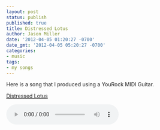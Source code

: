 ```yaml
---
layout: post
status: publish
published: true
title: Distressed Lotus
author: Jason Miller
date: '2012-04-05 01:20:27 -0700'
date_gmt: '2012-04-05 05:20:27 -0700'
categories:
- music
tags:
- my songs
---
```


Here is a song that I produced using a YouRock MIDI Guitar.

[Distressed Lotus]({{site.assets.url_prefix}}/mp3/misc/distressed-lotus.mp3)

<audio controls>
  <source src="{{site.assets.url_prefix}}/mp3/misc/distressed-lotus.mp3" type="audio/mpeg">
Your browser does not support the audio element.
</audio>
